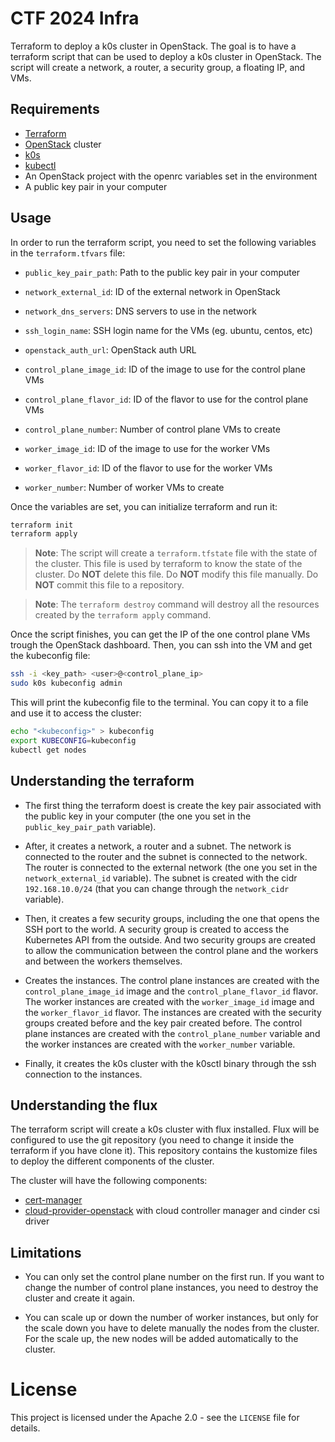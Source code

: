# CTF 2024 Infra

Terraform to deploy a k0s cluster in OpenStack. The goal is to have a terraform script that can be used to deploy a k0s cluster in OpenStack. The script will create a network, a router, a security group, a floating IP, and VMs.

## Requirements

- [Terraform](https://www.terraform.io)
- [OpenStack](https://www.openstack.org) cluster
- [k0s](https://k0sproject.io)
- [kubectl](https://kubernetes.io/docs/tasks/tools/install-kubectl/)
- An OpenStack project with the openrc variables set in the environment
- A public key pair in your computer

## Usage

In order to run the terraform script, you need to set the following variables in the `terraform.tfvars` file:

- `public_key_pair_path`: Path to the public key pair in your computer
- `network_external_id`: ID of the external network in OpenStack
- `network_dns_servers`: DNS servers to use in the network
- `ssh_login_name`: SSH login name for the VMs (eg. ubuntu, centos, etc)
- `openstack_auth_url`: OpenStack auth URL

- `control_plane_image_id`: ID of the image to use for the control plane VMs
- `control_plane_flavor_id`: ID of the flavor to use for the control plane VMs
- `control_plane_number`: Number of control plane VMs to create

- `worker_image_id`: ID of the image to use for the worker VMs
- `worker_flavor_id`: ID of the flavor to use for the worker VMs
- `worker_number`: Number of worker VMs to create

Once the variables are set, you can initialize terraform and run it:

```bash
terraform init
terraform apply
```

> **Note**: The script will create a `terraform.tfstate` file with the state of the cluster. This file is used by terraform to know the state of the cluster. Do **NOT** delete this file. Do **NOT** modify this file manually. Do **NOT** commit this file to a repository.

> **Note**: The `terraform destroy` command will destroy all the resources created by the `terraform apply` command.

Once the script finishes, you can get the IP of the one control plane VMs trough the OpenStack dashboard. Then, you can ssh into the VM and get the kubeconfig file:

```bash
ssh -i <key_path> <user>@<control_plane_ip>
sudo k0s kubeconfig admin
```

This will print the kubeconfig file to the terminal. You can copy it to a file and use it to access the cluster:

```bash
echo "<kubeconfig>" > kubeconfig
export KUBECONFIG=kubeconfig
kubectl get nodes
```

## Understanding the terraform

- The first thing the terraform doest is create the key pair associated with the public key in your computer (the one you set in the `public_key_pair_path` variable).

- After, it creates a network, a router and a subnet. The network is connected to the router and the subnet is connected to the network. The router is connected to the external network (the one you set in the `network_external_id` variable). The subnet is created with the cidr `192.168.10.0/24` (that you can change through the `network_cidr` variable).

- Then, it creates a few security groups, including the one that opens the SSH port to the world. A security group is created to access the Kubernetes API from the outside. And two security groups are created to allow the communication between the control plane and the workers and between the workers themselves.

- Creates the instances. The control plane instances are created with the `control_plane_image_id` image and the `control_plane_flavor_id` flavor. The worker instances are created with the `worker_image_id` image and the `worker_flavor_id` flavor. The instances are created with the security groups created before and the key pair created before. The control plane instances are created with the `control_plane_number` variable and the worker instances are created with the `worker_number` variable.

- Finally, it creates the k0s cluster with the k0sctl binary through the ssh connection to the instances.

## Understanding the flux

The terraform script will create a k0s cluster with flux installed. Flux will be configured to use the git repository (you need to change it inside the terraform if you have clone it). This repository contains the kustomize files to deploy the different components of the cluster.

The cluster will have the following components:

- [cert-manager](https://cert-manager.io)
- [cloud-provider-openstack](https://github.com/kubernetes/cloud-provider-openstack) with cloud controller manager and cinder csi driver

## Limitations

- You can only set the control plane number on the first run. If you want to change the number of control plane instances, you need to destroy the cluster and create it again.

- You can scale up or down the number of worker instances, but only for the scale down you have to delete manually the nodes from the cluster. For the scale up, the new nodes will be added automatically to the cluster.

# License

This project is licensed under the Apache 2.0 - see the `LICENSE` file for details.

